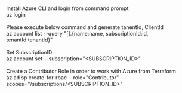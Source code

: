 <br /> Install Azure CLI and login from command prompt
<br /> az login
<br />
<br /> Please execute below command and generate tanentId, ClientId
<br /> az account list --query "[].{name:name, subscriptionId:id, tenantId:tenantId}"
<br />
<br /> Set SubscriptionID
<br /> az account set --subscription="<SUBSCRIPTION_ID>"
<br />
<br /> Create a Contributor Role in order to work with Azure from Terraform
<br /> az ad sp create-for-rbac --role="Contributor" --scopes="/subscriptions/<SUBSCRIPTION_ID>"
